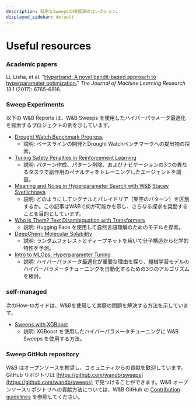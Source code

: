 ```yaml
---
description: 有用なSweepsの情報源のコレクション。
displayed_sidebar: default
---
```



# Useful resources

<head>
  <title>Resources to learn more about W&B Sweeps</title>
</head>

### Academic papers

Li, Lisha, et al. "[Hyperband: A novel bandit-based approach to hyperparameter optimization.](https://arxiv.org/pdf/1603.06560.pdf)" _The Journal of Machine Learning Research_ 18.1 (2017): 6765-6816.

### Sweep Experiments

以下の W&B Reports は、W&B Sweeps を使用したハイパーパラメータ最適化を探索するプロジェクトの例を示しています。

* [Drought Watch Benchmark Progress](https://wandb.ai/stacey/droughtwatch/reports/Drought-Watch-Benchmark-Progress--Vmlldzo3ODQ3OQ)
  * 説明: ベースラインの開発とDrought Watchベンチマークへの提出物の探索。
* [Tuning Safety Penalties in Reinforcement Learning](https://wandb.ai/safelife/benchmark-sweeps/reports/Tuning-Safety-Penalties-in-Reinforcement-Learning---VmlldzoyNjQyODM)
  * 説明: パターン作成、パターン削除、およびナビゲーションの3つの異なるタスクで副作用のペナルティをトレーニングしたエージェントを調査。
* [Meaning and Noise in Hyperparameter Search with W&B](https://wandb.ai/stacey/pytorch_intro/reports/Meaning-and-Noise-in-Hyperparameter-Search--Vmlldzo0Mzk5MQ) [Stacey Svetlichnaya](https://wandb.ai/stacey)
  * 説明: どのようにしてシグナルとパレイドリア（架空のパターン）を区別するか。この記事はW&Bで何が可能かを示し、さらなる探求を奨励することを目的としています。
* [Who is Them? Text Disambiguation with Transformers](https://wandb.ai/stacey/winograd/reports/Who-is-Them-Text-Disambiguation-with-Transformers--VmlldzoxMDU1NTc)
  * 説明: Hugging Face を使用して自然言語理解のためのモデルを探索。
* [DeepChem: Molecular Solubility](https://wandb.ai/stacey/deepchem_molsol/reports/DeepChem-Molecular-Solubility--VmlldzoxMjQxMjM)
  * 説明: ランダムフォレストとディープネットを用いて分子構造から化学的特性を予測。
* [Intro to MLOps: Hyperparameter Tuning](https://wandb.ai/iamleonie/Intro-to-MLOps/reports/Intro-to-MLOps-Hyperparameter-Tuning--VmlldzozMTg2OTk3)
  * 説明: ハイパーパラメータ最適化が重要な理由を探り、機械学習モデルのハイパーパラメータチューニングを自動化するための3つのアルゴリズムを検討。

### self-managed

次のHow-toガイドは、W&Bを使用して実際の問題を解決する方法を示しています。

* [Sweeps with XGBoost ](https://github.com/wandb/examples/blob/master/examples/wandb-sweeps/sweeps-xgboost/xgboost_tune.py)
  * 説明: XGBoost を使用したハイパーパラメータチューニングに W&B Sweeps を使用する方法。

### Sweep GitHub repository

W&B はオープンソースを推奨し、コミュニティからの貢献を歓迎しています。GitHub リポジトリは [https://github.com/wandb/sweeps](https://github.com/wandb/sweeps) で見つけることができます。W&B オープンソースリポジトリへの貢献方法については、W&B GitHub の [Contribution guidelines](https://github.com/wandb/wandb/blob/master/CONTRIBUTING.md) を参照してください。